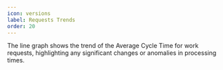 ```yaml
---
icon: versions
label: Requests Trends
order: 20
---
```


The line graph shows the trend of the Average Cycle Time for work requests, highlighting any significant changes or anomalies in processing times.